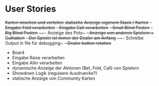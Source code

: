 # User Stories
~~Karten mischen und verteilen~~
~~statische Anzeige eigenem Stack / Karten~~
~~- Eingabe Fold verarbeiten~~
~~- Eingabe Call verarbeiten~~
~~- Small Blind Posten~~
~~- Big Blind Posten~~
~~- Anzeige des Pots~
~~- Anzeige von anderen Spielern + Guthaben~~
~~- Der Spieler ist immer der Dealer am Anfang~~
~~- Schreibe Output in file für debugging~
~~- Dealer button rotation~~
- Board
- Eingabe Raise verarbeiten
- Eingabe Allin verarbeiten 
- dynamische Anzeige der Aktionen (Bet, Fold, Call) von Spielern
- Showdown Logik (regulaere Ausdruecke?)
- statische Anzeige von Community Karten 
